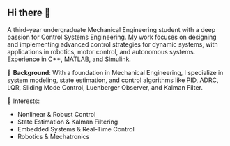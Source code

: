 ## Hi there 👋
A third-year undergraduate Mechanical Engineering student with a deep passion for Control Systems Engineering. My work focuses on designing and implementing advanced control strategies for dynamic systems, with applications in robotics, motor control, and autonomous systems. Experience in C++, MATLAB, and Simulink.

🔧 **Background**: With a foundation in Mechanical Engineering, I specialize in system modeling, state estimation, and control algorithms like PID, ADRC, LQR, Sliding Mode Control, Luenberger Observer, and Kalman Filter.

🚀 Interests:
- Nonlinear & Robust Control
- State Estimation & Kalman Filtering
- Embedded Systems & Real-Time Control
- Robotics & Mechatronics

<!--
**IrfNyafi/IrfNyafi** is a ✨ _special_ ✨ repository because its `README.md` (this file) appears on your GitHub profile.

Here are some ideas to get you started:

- 🔭 I’m currently working on ...
- 🌱 I’m currently learning ...
- 👯 I’m looking to collaborate on ...
- 🤔 I’m looking for help with ...
- 💬 Ask me about ...
- 📫 How to reach me: ...
- 😄 Pronouns: ...
- ⚡ Fun fact: ...
-->
